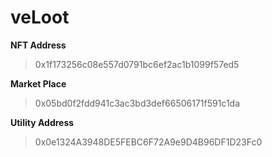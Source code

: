 # veLoot
**NFT Address**

> 0x1f173256c08e557d0791bc6ef2ac1b1099f57ed5

**Market Place**

> 0x05bd0f2fdd941c3ac3bd3def66506171f591c1da

**Utility Address**

> 0x0e1324A3948DE5FEBC6F72A9e9D4B96DF1D23Fc0
